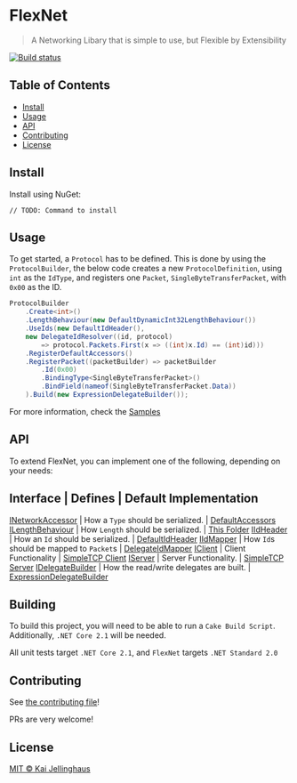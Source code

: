 # FlexNet

> A Networking Libary that is simple to use, but Flexible by Extensibility

[![Build status](https://ci.appveyor.com/api/projects/status/mm9a0a7yxhuw7t0n/branch/master?svg=true)](https://ci.appveyor.com/project/HurricanKai/flexnet/branch/master)

## Table of Contents

- [Install](#install)
- [Usage](#usage)
- [API](#api)
- [Contributing](#contributing)
- [License](#license)

## Install
Install using NuGet:

```
// TODO: Command to install
```

## Usage
To get started, a `Protocol` has to be defined.
This is done by using the `ProtocolBuilder`, the below code creates a new `ProtocolDefinition`, using `int` as the `IdType`, and registers one `Packet`, `SingleByteTransferPacket`, with `0x00` as the ID.
```c#
ProtocolBuilder
    .Create<int>()
    .LengthBehaviour(new DefaultDynamicInt32LengthBehaviour())
    .UseIds(new DefaultIdHeader(), 
    new DelegateIdResolver((id, protocol) 
        => protocol.Packets.First(x => ((int)x.Id) == (int)id)))
    .RegisterDefaultAccessors()
    .RegisterPacket((packetBuilder) => packetBuilder
        .Id(0x00)
        .BindingType<SingleByteTransferPacket>()
        .BindField(nameof(SingleByteTransferPacket.Data))
    ).Build(new ExpressionDelegateBuilder());
```

For more information, check the [Samples](./Samples/)

## API
To extend FlexNet, you can implement one of the following, depending on your needs:

Interface | Defines | Default Implementation
---
[INetworkAccessor](./FlexNet.Core/INetworkAccessor.cs) | How a `Type` should be serialized. | [DefaultAccessors](./FlexNet.Core.DefaultAccessors)
[ILengthBehaviour](./FlexNet.Core/ILengthBehaviour.cs) | How `Length` should be serialized. | [This Folder](./FlexNet.Core/LengthBehaviours)
[IIdHeader](./FlexNet.Core/IIdHeader.cs) | How an `Id` should be serialized. | [DefaultIdHeader](./FlexNet.Core/DefaultIdHeader.cs)
[IIdMapper](./FlexNet.Core/IIdMapper.cs) | How `Id`s should be mapped to `Packet`s | [DelegateIdMapper](./FlexNet.Core/DelegateIdMapper.cs)
[IClient](./FlexNet.Core/IClient.cs) | Client Functionality | [SimpleTCP Client](./Templates/SimpleTCP/TcpClient.cs)
[IServer](./FlexNet.Core/IServer.cs) | Server Functionality. | [SimpleTCP Server](./Templates/SimpleTCP/TcpServer.cs)
[IDelegateBuilder](./FlexNet.Core/IDelegateBuilder.cs) | How the read/write delegates are built. | [ExpressionDelegateBuilder](./Builders/ExpressionDelegateBuilder)

## Building
To build this project, you will need to be able to run a `Cake Build Script`.
Additionally, `.NET Core 2.1` will be needed.

All unit tests target `.NET Core 2.1`, and `FlexNet` targets `.NET Standard 2.0`

## Contributing

See [the contributing file](CONTRIBUTING.md)!

PRs are very welcome!

## License

[MIT © Kai Jellinghaus](./LICENSE)
